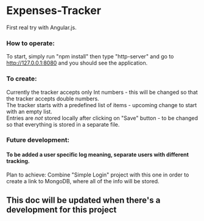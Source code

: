 # Expenses-Tracker

First real try with Angular.js.

### How to operate:
To start, simply run "npm install" then type "http-server" and go to http://127.0.0.1:8080 and you should see the application.

### To create:
Currently the tracker accepts only Int numbers - this will be changed so that the tracker accepts double numbers. <br/>
The tracker starts with a predefined list of items - upcoming change to start with an empty list.<br/>
Entries are *not* stored locally after clicking on "Save" button - to be changed so that everything is stored in a separate file. <br/>

### Future development:
#### To be added a user specific log meaning, separate users with different tracking. 
Plan to achieve: Combine "Simple Login" project with this one in order to create a link to MongoDB, where all of the info will be stored.




## This doc will be updated when there's a development for this project
